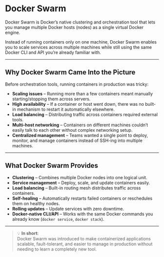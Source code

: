 # Docker Swarm

Docker Swarm is Docker’s native clustering and orchestration tool that lets you manage multiple Docker hosts (nodes) as a single virtual Docker engine.

Instead of running containers only on one machine, Docker Swarm enables you to scale services across multiple machines while still using the same Docker CLI and API you’re already familiar with.

---

## Why Docker Swarm Came Into the Picture

Before orchestration tools, running containers in production was tricky:

- **Scaling issues** – Running more than a few containers meant manually starting/stopping them across servers.
- **High availability** – If a container or host went down, there was no built-in mechanism to restart it automatically elsewhere.
- **Load balancing** – Distributing traffic across containers required external tools.
- **Multi-host networking** – Containers on different machines couldn’t easily talk to each other without complex networking setup.
- **Centralized management** – Teams wanted a single point to deploy, monitor, and manage containers instead of SSH-ing into multiple machines.

---

## What Docker Swarm Provides

- **Clustering** – Combines multiple Docker nodes into one logical unit.
- **Service management** – Deploy, scale, and update containers easily.
- **Load balancing** – Built-in routing mesh distributes traffic across containers.
- **Self-healing** – Automatically restarts failed containers or reschedules them on healthy nodes.
- **Rolling updates** – Update services with zero downtime.
- **Docker-native CLI/API** – Works with the same Docker commands you already know (`docker service`, `docker stack`).

---

> 💡 **In short**:  
> Docker Swarm was introduced to make containerized applications scalable, fault-tolerant, and easier to manage in production without needing to learn a completely new tool.
